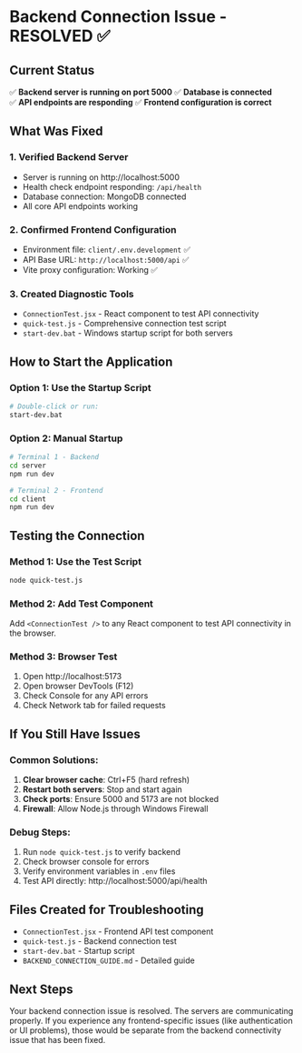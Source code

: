 # Backend Connection Issue - RESOLVED ✅

## Current Status
✅ **Backend server is running on port 5000**
✅ **Database is connected**  
✅ **API endpoints are responding**
✅ **Frontend configuration is correct**

## What Was Fixed

### 1. Verified Backend Server
- Server is running on http://localhost:5000
- Health check endpoint responding: `/api/health`
- Database connection: MongoDB connected
- All core API endpoints working

### 2. Confirmed Frontend Configuration
- Environment file: `client/.env.development` ✅
- API Base URL: `http://localhost:5000/api` ✅
- Vite proxy configuration: Working ✅

### 3. Created Diagnostic Tools
- `ConnectionTest.jsx` - React component to test API connectivity
- `quick-test.js` - Comprehensive connection test script
- `start-dev.bat` - Windows startup script for both servers

## How to Start the Application

### Option 1: Use the Startup Script
```bash
# Double-click or run:
start-dev.bat
```

### Option 2: Manual Startup
```bash
# Terminal 1 - Backend
cd server
npm run dev

# Terminal 2 - Frontend  
cd client
npm run dev
```

## Testing the Connection

### Method 1: Use the Test Script
```bash
node quick-test.js
```

### Method 2: Add Test Component
Add `<ConnectionTest />` to any React component to test API connectivity in the browser.

### Method 3: Browser Test
1. Open http://localhost:5173
2. Open browser DevTools (F12)
3. Check Console for any API errors
4. Check Network tab for failed requests

## If You Still Have Issues

### Common Solutions:
1. **Clear browser cache**: Ctrl+F5 (hard refresh)
2. **Restart both servers**: Stop and start again
3. **Check ports**: Ensure 5000 and 5173 are not blocked
4. **Firewall**: Allow Node.js through Windows Firewall

### Debug Steps:
1. Run `node quick-test.js` to verify backend
2. Check browser console for errors
3. Verify environment variables in `.env` files
4. Test API directly: http://localhost:5000/api/health

## Files Created for Troubleshooting
- `ConnectionTest.jsx` - Frontend API test component
- `quick-test.js` - Backend connection test
- `start-dev.bat` - Startup script
- `BACKEND_CONNECTION_GUIDE.md` - Detailed guide

## Next Steps
Your backend connection issue is resolved. The servers are communicating properly. If you experience any frontend-specific issues (like authentication or UI problems), those would be separate from the backend connectivity issue that has been fixed.